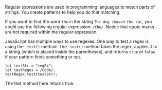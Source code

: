 Regular expressions are used in programming languages to match parts of strings. You create patterns to help you do that matching.

If you want to find the word `the` in the string `The dog chased the cat`, you could use the following regular expression: `/the/`.
Notice that quote marks are not required within the regular expression.

JavaScript has multiple ways to use regexes. One way to test a regex is using the `.test()` method. The `.test()` method takes the
regex, applies it to a string (which is placed inside the parentheses), and returns `true` or `false` if your pattern finds something
or not.

```
let testStr = "regEx";
let testRegex = /Code/;
testRegex.test(testStr);
```

The test method here returns true.